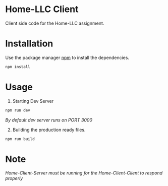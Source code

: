 
# Home-LLC Client

Client side code for the Home-LLC assignment.

# Installation

Use the package manager [npm](https://docs.npmjs.com/downloading-and-installing-node-js-and-npm) to install the dependencies.

```bash
npm install
```

# Usage

1. Starting Dev Server
```bash
npm run dev
```
*By default dev server runs on PORT 3000*

2. Building the production ready files.
```bash
npm run build
```

# Note
*Home-Client-Server must be running for the Home-Client-Client to respond properly*
